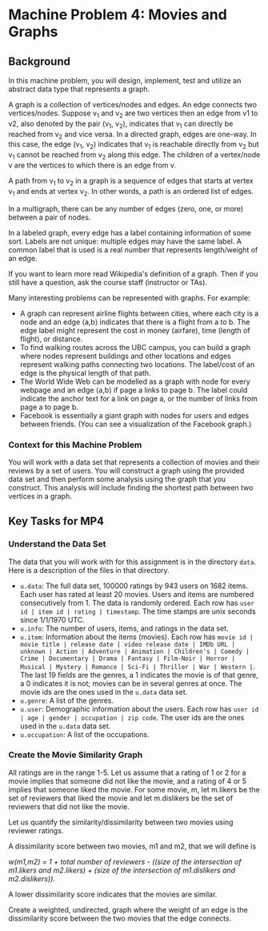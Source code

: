 Machine Problem 4: Movies and Graphs
===


## Background

In this machine problem, you will design, implement, test and utilize an abstract data type that represents a graph.

A graph is a collection of vertices/nodes and edges. An edge connects two vertices/nodes. Suppose v<sub>1</sub> and v<sub>2</sub> are two vertices then an edge from v1 to v2, also denoted by the pair (v<sub>1</sub>, v<sub>2</sub>), indicates that v<sub>1</sub> can directly be reached from v<sub>2</sub> and vice versa. In a directed graph, edges are one-way. In this case, the edge (v<sub>1</sub>, v<sub>2</sub>) indicates that v<sub>1</sub> is reachable directly from v<sub>2</sub> but v<sub>1</sub> cannot be reached from v<sub>2</sub> along this edge. The children of a vertex/node v are the vertices to which there is an edge from v. 

A path from v<sub>1</sub> to v<sub>2</sub> in a graph is a sequence of edges that starts at vertex v<sub>1</sub> and ends at vertex v<sub>2</sub>. In other words, a path is an ordered list of edges. 

In a multigraph, there can be any number of edges (zero, one, or more) between a pair of nodes.

In a labeled graph, every edge has a label containing information of some sort. Labels are not unique: multiple edges may have the same label. A common label that is used is a real number that represents length/weight of an edge. 

If you want to learn more read Wikipedia's definition of a graph. Then if you still have a question, ask the course staff (instructor or TAs).

Many interesting problems can be represented with graphs. For example:
+ A graph can represent airline flights between cities, where each city is a node and an edge ⟨a,b⟩ indicates that there is a flight from a to b. The edge label might represent the cost in money (airfare), time (length of flight), or distance.
+ To find walking routes across the UBC campus, you can build a graph where nodes represent buildings and other locations and edges represent walking paths connecting two locations. The label/cost of an edge is the physical length of that path.
+ The World Wide Web can be modelled as a graph with node for every webpage and an edge ⟨a,b⟩ if page a links to page b. The label could indicate the anchor text for a link on page a, or the number of links from page a to page b.
+ Facebook is essentially a giant graph with nodes for users and edges between friends. (You can see a visualization of the Facebook graph.)

### Context for this Machine Problem

You will work with a data set that represents a collection of movies and their reviews by a set of users. You will construct a graph using the provided data set and then perform some analysis using the graph that you construct. This analysis will include finding the shortest path between two vertices in a graph.

## Key Tasks for MP4

### Understand the Data Set

The data that you will work with for this assignment is in the directory `data`. Here is a description of the files in that directory.

+ `u.data`: The full data set, 100000 ratings by 943 users on 1682 items. Each user has rated at least 20 movies.  Users and items are numbered consecutively from 1.  The data is randomly ordered. Each row has `user id | item id | rating | timestamp`. The time stamps are unix seconds since 1/1/1970 UTC.
+ `u.info`: The number of users, items, and ratings in the data set.
+ `u.item`: Information about the items (movies). Each row has 
`movie id | movie title | release date | video release date | IMDb URL | unknown | Action | Adventure | Animation | Children's | Comedy | Crime | Documentary | Drama | Fantasy | Film-Noir | Horror | Musical | Mystery | Romance | Sci-Fi | Thriller | War | Western |`. The last 19 fields are the genres, a 1 indicates the movie is of that genre, a 0 indicates it is not; movies can be in several genres at once. The movie ids are the ones used in the `u.data` data set.
+ `u.genre`: A list of the genres.
+ `u.user`: Demographic information about the users. Each row has 
`user id | age | gender | occupation | zip code`. The user ids are the ones used in the `u.data` data set.
+ `u.occupation`: A list of the occupations.

### Create the Movie Similarity Graph

All ratings are in the range 1-5. Let us assume that a rating of 1 or 2 for a movie implies that someone did not like the movie, and a rating of 4 or 5 implies that someone liked the movie. For some movie, m, let m.likers be the set of reviewers that liked the movie and let m.dislikers be the set of reviewers that did not like the movie.

Let us quantify the similarity/dissimilarity between two movies using reviewer ratings. 

A dissimilarity score between two movies, m1 and m2, that we will define is 

*w(m1,m2) = 1 + total number of reviewers - ((size of the intersection of m1.likers and m2.likers) +  (size of the intersection of m1.dislikers and m2.dislikers))*.

A lower dissimilarity score indicates that the movies are similar.

Create a weighted, undirected, graph where the weight of an edge  is the dissimilarity score between the two movies that the edge connects.